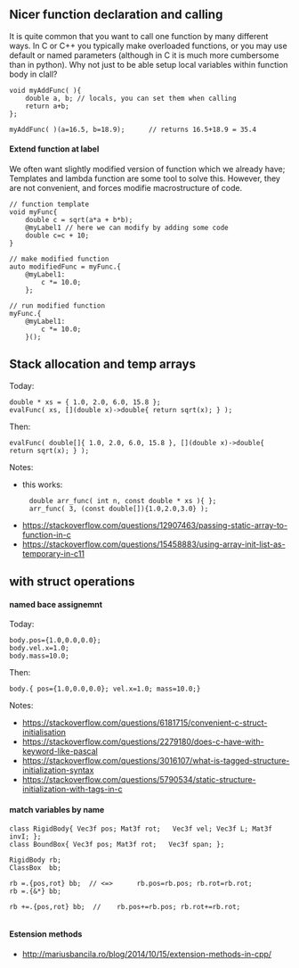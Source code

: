 
## Nicer function declaration and calling

It is quite common that you want to call one function by many different ways. In C or C++ you typically make overloaded functions, or you may use default or named parameters (although in C it is much more cumbersome than in python). Why not just to be able setup local variables within function body in clall?

```
void myAddFunc( ){
	double a, b; // locals, you can set them when calling
	return a+b;
};

myAddFunc( )(a=16.5, b=18.9);      // returns 16.5+18.9 = 35.4

```

#### Extend function at label

We often want slightly modified version of function which we already have; Templates and lambda function are some tool to solve this. However, they are not convenient, and forces modifie macrostructure of code.  

```
// function template
void myFunc{
	double c = sqrt(a*a + b*b); 
	@myLabel1 // here we can modify by adding some code
	double c=c + 10;
}

// make modified function
auto modifiedFunc = myFunc.{ 
	@myLabel1: 
		c *= 10.0;
	};

// run modified function
myFunc.{ 
	@myLabel1: 
		c *= 10.0;
	}();

```


## Stack allocation and temp arrays

Today:
```
double * xs = { 1.0, 2.0, 6.0, 15.8 };
evalFunc( xs, [](double x)->double{ return sqrt(x); } );
```
Then:
```
evalFunc( double[]{ 1.0, 2.0, 6.0, 15.8 }, [](double x)->double{ return sqrt(x); } );
```
Notes:

- this works:
```
     double arr_func( int n, const double * xs ){ };
     arr_func( 3, (const double[]){1.0,2.0,3.0} );
```
- https://stackoverflow.com/questions/12907463/passing-static-array-to-function-in-c
- https://stackoverflow.com/questions/15458883/using-array-init-list-as-temporary-in-c11

## with struct operations



#### named bace assignemnt

Today:
```
body.pos={1.0,0.0,0.0};
body.vel.x=1.0;
body.mass=10.0;
```
Then:
```
body.{ pos={1.0,0.0,0.0}; vel.x=1.0; mass=10.0;}
```
Notes:
- https://stackoverflow.com/questions/6181715/convenient-c-struct-initialisation
- https://stackoverflow.com/questions/2279180/does-c-have-with-keyword-like-pascal
- https://stackoverflow.com/questions/3016107/what-is-tagged-structure-initialization-syntax
- https://stackoverflow.com/questions/5790534/static-structure-initialization-with-tags-in-c

#### match variables by name

```
class RigidBody{ Vec3f pos; Mat3f rot;   Vec3f vel; Vec3f L; Mat3f invI; };
class BoundBox{ Vec3f pos; Mat3f rot;   Vec3f span; };

RigidBody rb; 
ClassBox  bb;

rb =.{pos,rot} bb;  // <=>      rb.pos=rb.pos; rb.rot=rb.rot;
rb =.{&*} bb; 

rb +=.{pos,rot} bb;  //    rb.pos+=rb.pos; rb.rot+=rb.rot;


```

#### Estension methods

- http://mariusbancila.ro/blog/2014/10/15/extension-methods-in-cpp/
